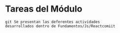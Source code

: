 <h1> Tareas del Módulo </h1>
    
    git Se presentan las deferentes actividades
    desarrollados dentro de Fundamentos/Js/Reactcomiit

